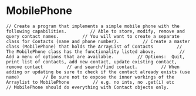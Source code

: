 # MobilePhone
    // Create a program that implements a simple mobile phone with the following capabilities.         // Able to store, modify, remove and query contact names.         // You will want to create a separate class for Contacts (name and phone number).         // Create a master class (MobilePhone) that holds the ArrayList of Contacts         // The MobilePhone class has the functionality listed above.         // Add a menu of options that are available.         // Options:  Quit, print list of contacts, add new contact, update existing contact, remove contact         // and search/find contact.         // When adding or updating be sure to check if the contact already exists (use name)         // Be sure not to expose the inner workings of the Arraylist to MobilePhone         // e.g. no ints, no .get(i) etc         // MobilePhone should do everything with Contact objects only.
